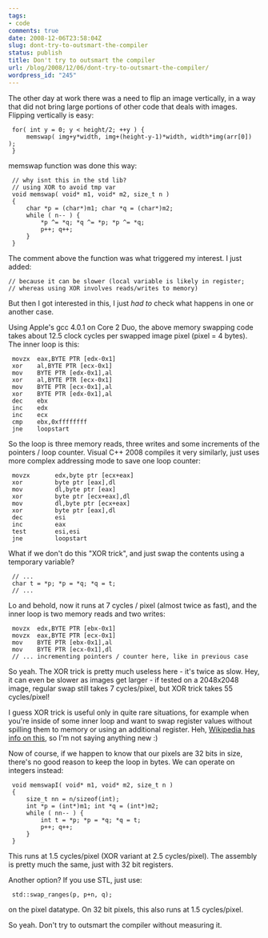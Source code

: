 ```yaml
---
tags:
- code
comments: true
date: 2008-12-06T23:58:04Z
slug: dont-try-to-outsmart-the-compiler
status: publish
title: Don't try to outsmart the compiler
url: /blog/2008/12/06/dont-try-to-outsmart-the-compiler/
wordpress_id: "245"
---
```


The other day at work there was a need to flip an image vertically, in a way that did not bring large portions of other code that deals with images. Flipping vertically is easy:


     for( int y = 0; y < height/2; ++y ) {
         memswap( img+y*width, img+(height-y-1)*width, width*img(arr[0]) );
     }


memswap function was done this way:

     // why isnt this in the std lib?
     // using XOR to avoid tmp var
     void memswap( void* m1, void* m2, size_t n )
     {
         char *p = (char*)m1; char *q = (char*)m2;
         while ( n-- ) {
             *p ^= *q; *q ^= *p; *p ^= *q;
             p++; q++;
         }
     }


The comment above the function was what triggered my interest. I just added:

    // because it can be slower (local variable is likely in register;
    // whereas using XOR involves reads/writes to memory)


But then I got interested in this, I just _had to_ check what happens in one or another case.

Using Apple's gcc 4.0.1 on Core 2 Duo, the above memory swapping code takes about 12.5 clock cycles per swapped image pixel (pixel = 4 bytes). The inner loop is this:


     movzx  eax,BYTE PTR [edx-0x1]
     xor    al,BYTE PTR [ecx-0x1]
     mov    BYTE PTR [edx-0x1],al
     xor    al,BYTE PTR [ecx-0x1]
     mov    BYTE PTR [ecx-0x1],al
     xor    BYTE PTR [edx-0x1],al
     dec    ebx
     inc    edx
     inc    ecx
     cmp    ebx,0xffffffff
     jne    loopstart


So the loop is three memory reads, three writes and some increments of the pointers / loop counter. Visual C++ 2008 compiles it very similarly, just uses more complex addressing mode to save one loop counter:


     movzx       edx,byte ptr [ecx+eax] 
     xor         byte ptr [eax],dl 
     mov         dl,byte ptr [eax] 
     xor         byte ptr [ecx+eax],dl 
     mov         dl,byte ptr [ecx+eax] 
     xor         byte ptr [eax],dl 
     dec         esi  
     inc         eax  
     test        esi,esi 
     jne         loopstart



What if we don't do this "XOR trick", and just swap the contents using a temporary variable?


 
     // ...
     char t = *p; *p = *q; *q = t;
     // ...
     



Lo and behold, now it runs at 7 cycles / pixel (almost twice as fast), and the inner loop is two memory reads and two writes:


 
     movzx  edx,BYTE PTR [ebx-0x1]
     movzx  eax,BYTE PTR [ecx-0x1]
     mov    BYTE PTR [ebx-0x1],al
     mov    BYTE PTR [ecx-0x1],dl
     // ... incrementing pointers / counter here, like in previous case
     



So yeah. The XOR trick is pretty much useless here - it's twice as slow. Hey, it can even be slower as images get larger - if tested on a 2048x2048 image, regular swap still takes 7 cycles/pixel, but XOR trick takes 55 cycles/pixel!

I guess XOR trick is useful only in quite rare situations, for example when you're inside of some inner loop and want to swap register values without spilling them to memory or using an additional register. Heh, [Wikipedia has info on this](http://en.wikipedia.org/wiki/XOR_swap_algorithm), so I'm not saying anything new :)

Now of course, if we happen to know that our pixels are 32 bits in size, there's no good reason to keep the loop in bytes. We can operate on integers instead:


 
     void memswapI( void* m1, void* m2, size_t n )
     {
         size_t nn = n/sizeof(int);
         int *p = (int*)m1; int *q = (int*)m2;
         while ( nn-- ) {
             int t = *p; *p = *q; *q = t;
             p++; q++;
         }
     }



This runs at 1.5 cycles/pixel (XOR variant at 2.5 cycles/pixel). The assembly is pretty much the same, just with 32 bit registers.

Another option? If you use STL, just use:


     std::swap_ranges(p, p+n, q);


on the pixel datatype. On 32 bit pixels, this also runs at 1.5 cycles/pixel.

So yeah. Don't try to outsmart the compiler without measuring it.
